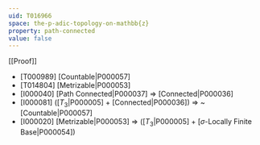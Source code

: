 ```yaml
---
uid: T016966
space: the-p-adic-topology-on-mathbb{z}
property: path-connected
value: false
---
```

[[Proof]]

* [T000989] [Countable|P000057]
* [T014804] [Metrizable|P000053]
* [I000040] [Path Connected|P000037] => [Connected|P000036]
* [I000081] ([$T_3$|P000005] + [Connected|P000036]) => ~[Countable|P000057]
* [I000020] [Metrizable|P000053] => ([$T_3$|P000005] + [$\sigma$-Locally Finite Base|P000054])

